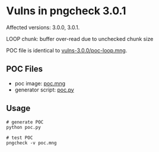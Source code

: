 # Vulns in pngcheck 3.0.1

Affected versions: 3.0.0, 3.0.1.

LOOP chunk: buffer over-read due to unchecked chunk size

POC file is identical to [vulns-3.0.0/poc-loop.mng](../vulns-3.0.0/poc-loop.mng).

## POC Files

- poc image: [poc.mng](./poc.mng)
- generator script: [poc.py](./poc.py)

## Usage

```
# generate POC
python poc.py

# test POC
pngcheck -v poc.mng
```
